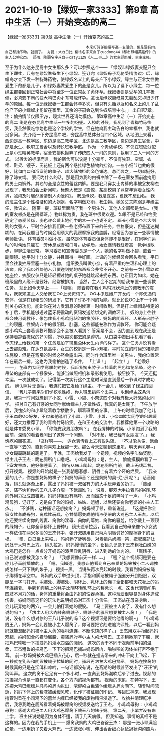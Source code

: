 # 2021-10-19【绿奴一家3333】第9章 高中生活（一）开始变态的高二



【绿奴一家3333】第9章 高中生活（一）开始变态的高二



                                         本来打算详细描写高一生活的，但是没有肉，自己都撸不动，就删了。 夯昆：大力日比 柳杰名字来自于guodong44《都市绿帽英雄传》的主人公柳宏杰。 郑雨、陈弱名字来自于caty1129《人……事……》的女主郑雨璿、男主陈强。
 至于为什么达夯昆高中女生那么多？可以参照这个—— 「绿奴和绿奴妻交配只会生下雌性，只有在绿奴準备生下小绿奴、签订完《绿奴母子乱伦受精协议》后，绿帽岛才会下发一种特殊药物，使绿奴名义上的母亲产下小绿奴。绿主与正常女性做爱生下的都是儿子，和绿奴妻做爱生下的全是女儿。所以为了诞下小绿主，每一位绿主都要回到正常社会中将至少一位正常女子肏怀孕。绿奴妻则是受孕的几率极低，必须要不断的被大鸡巴肏才有可能怀孕。这也是绿奴妻经常无套乱交却很少怀孕的原因。每一位元绿奴妻一生都会怀孕多次，但只有头胎以及和名义上的儿子乱伦产下的小绿奴才能留在家里，其余的子嗣会送到性奴培育中心。」 出自第7章。
 注：偷拍情节仅限于yy，现实世界还请勿模仿。
        第9章高中生活（一）开始变态的高二
    我是在夯昆高中生活一年多的纪鑒。入校的时候，我见到了青梅竹马怡雯，我虽然很吃惊她也是这个学校的学生，但在她向我主动告白的幸福中，我也就没多问。 先介绍一下夯昆高中吧，夯昆高中总体分为四个区域。从地图上来看，西边是高一教学区、东边是高二教学区，北边是高三教学区，南边是男生宿舍，中部是女生、教职工宿舍以及特长班教学区。 作为一个贵族学校，不仅在班级分配上是小班精英教学，宿舍安排也抛弃了传统四人一间的原则，採用了二人一间的方式。    以宿舍的标準而言，我的宿舍可以说是十分豪华，不仅有独卫、空调、衣柜、鞋架、镜子，天花板上还有两个悬挂绿色植物的挂钩。一些小细节也做的很好，比如门口和浴室前的垫子、超大储物柜的金色镶边。总而言之，一切都挺好，除了晾衣绳。    要问为什么的话，那是因为我的内裤中除了一条在室友面前遮掩用的男士内裤外，其它的全是女性的蕾丝内裤。要是我只穿女士内裤的事被室友柳杰发现了，我恐怕会上新闻吧。标题大概是《震惊，某高校男子竟常年穿着女性内裤，被问及时居然邀请别人肏他妈》。    我是绿奴，我是变态，但我不想出名。
    我的班主任是个性格温和的大姐姐，名字叫做郑雨，教生物。她的丈夫陈弱是年级主任，教语文。    随带一提，班级里面除了我一个男生外，其他人全部都是女生。（我的室友柳杰是在隔壁班。）物以稀为贵，我在班中很受欢迎。如果不是已经和怡雯确定了恋爱关係，我也许会爱上她们中的某一个也说不定。    班长小雪是个大大咧咧的女强人，平时会安排我们做一些老师布置下来的任务，性格豪爽，但是迷迷糊糊的，在问我题目的时候会用硕大的乳房摩擦我的胳膊，经常因为忘记一些事情被老师批评。    体育委员叫做小翠，虽然是体育委员但身体却不是很好，在同学们运动的时候她只能在一旁休息或者喊口号。放学后，她会邀请我绕着高一教学楼散步，聊聊生活日常。    学习委员和宣传委员是一个人，她的名字叫做小碧，戴着一副眼镜。她平时十分文静，并且画得一手好画。上课的时候经常会回头看我，平日里会往我抽屉里塞一些小礼物。    组织委员叫做小奈，有着严重的生理和心理上的洁癖。除了我以外其他人只要碰到她的东西都会非常不开心。之前有一次小雪路过她座位，衣服仅仅只是轻轻擦过她的桌子她就跳起来扔东西。也正因为如此，她在班级里的人缘不是很好，经常被排挤。
    当然，主人会不定期的给我布置一些调教任务。    就比如今天早上——    「嗡嗡」    随着套在我小鸡鸡冠状沟上的调教环的震动，我就知道主人又给我在OO上发资讯了。    OO本来是娥厂开发的一个即使通讯软体，但是在绿帽岛的研发下，它有了许多不同的功能。就比如说OO上有一个特别关心的功能，能让你在对方发消息的时候第一时间收到。但是打上绿帽岛特定的补丁后，手机能够通过蓝牙将震动的资讯发送给绑定的调教环上。    奴的身上往往都会使用调教环，像包住我小鸡鸡冠状沟的橡胶环、妈妈的阴蒂环、人形母犬脖子上的项圈，性奴肉穴中的假阳具、肛塞，这些都能被称作为调教环。    你可能会疑惑小鸡鸡上套着调教环撒尿会不会被人看到？    答案是不会，因为直到现在我还是保持着蹲着撒尿的好习惯，所以每次都去的是蹲坑。
    从口袋中掏出手机看了看，今天绿主给我的第一个任务是拍下班里全体女生内裤的样子。    这个任务并没有看上去那般难。在达夯昆高中，女生的校裤是一件小短裙。平时站立的时候短裙能遮住屁股，但是在弯腰的时候必然会露出来。同时作为班里唯一的男生，我的位置常年在最后一排。这也为我偷拍创造了条件。    「上课！」    「起立！」    「老师好——」    在班内女同学弯腰的时候，我赶紧掏出脖子上挂着的黑色梅花吊坠。这个吊坠的底部有一个摄像头，能够当做照相机和录影机使用。    按钮按下。    今天还挺幸运，一次就成功了。记得第一次实行这个主意时可是直到最后一节课时才成功的。 确认照片无误后，我连忙把它发给了绿主。    不一会儿，我收到了绿主的回信。    「我儿子要来你们学校收性奴，你从班里挑四个出来。」    收到绿主这条消息，我第一时间就想到了小翠、小雪、小碧、小奈这四个对我有极大好感的女同学。 把对自己有好感的女同学献给绿主儿子做性奴，我真的是太贱了。
    下午放学后，我愧疚的和小翠绕着教学楼散步，聊着班里的杂事。    上午的时候我加了他儿子王杰的OO好友，不仅和他说明了小翠、小雪、小碧、小奈四位女同学的兴趣爱好，还大力推荐了我的青梅竹马怡雯。在和王杰的交流中，我推荐他第一个攻略的就是体育委员小翠。    「你能做我男朋友吗？」    在我愣神的时候，小翠跑到了我的面前，深情的看着我问出了这样一个问题。    「对不起，我已经有女朋友了。」    我愧疚的回答道。    「这样啊——」    少女表情看上去有些失望。    「不过没关係，我会一直等下去的，直到你喜欢上我那一天。那么今天就聊到这里吧，明天再见喔~」    少女蹦蹦跳跳的跑走了。
    半晚，王杰给我发了一个视频，视频的名字叫做奖励。    绿主儿子王杰：跪在厕所门口撸吧。    小鸡鸡母狗：是，主人。
    偷偷摸摸的看了一下室友柳杰，他好像睡着了。    悄悄从床上爬起，跪在厕所门前，戴上无线耳机，打开视频。    视频的开始就是一张我朝思暮想、阴唇上有着六个环的烂屄。    「我亲爱的儿子，你是想妈妈的样子？妈妈的声音？还是妈妈的臭-烂-屄呢？」    话音刚落，镜头就逐渐上移，露出了妈妈被一双强有力的大手玩弄着的奶子。    「贱婊子，还不快和你的王八儿子介绍一下我是谁？」    说着，那双大手拉着妈妈的乳环向外用力扯成圆锥状。妈妈非但没有痛呼，反而媚态十足的呻吟了一声。    「小鸡鸡母狗，记好了，这是肏了你的妈妈、姑姑、姐姐，以后还要肏你老婆的小主人王杰。」    「不够贱，这种骚话还想挨肏？」    妈妈顿了顿，重新说道。    「这是把你全家女性肏成母狗，肏成性玩具，心甘情愿变成他精液便器的大鸡巴主人王杰。以后他还要继续肏你的贱妻、肏你的淫母、肏你的蕩姑、肏你的骚姐，给你戴上一顶顶的绿帽子，让你全家都怀上野种!」    镜头逐渐拉远，我看到自己的母亲像个小女孩一样依偎在两米多高的王杰怀中，张开双腿用自己两片阴唇讨好的摩擦身下的巨根。    「嗯，自己坐上来吧。」    妈妈舔了舔嘴唇，对着镜头妩媚一笑，挺起腰部让屄处于大鸡巴上方。    镜头拉近，妈妈慢慢的坐下，让镜头记录下王杰粗壮白嫩的大鸡巴是怎样一点点分开妈妈的漆黑淫乱阴唇、进入到她的体内的。    「贱婊子，自己说说想被我怎么肏？」    「我想要像前天一样……」    「喔？这个视频可是要在你儿子面前播放的。」    「嗯，我知道，我想让他看到自己亲爱的妈咪被小主人调教成怎样一只下贱的婊子。」    视频一黑。    当镜头再次亮起的时候，我看到妈妈被绳子绑缚在半空中。    妈妈的双手举过头顶，手指和脚趾被绳子强迫分开到极限，双腿呈一字马打开。手腕处、脚腕处、阴环上、乳环上的绳子全部都和天花板上的吊环连接着。    手腕和脚腕上的绳子比阴环和乳环上的稍微长一点，这也代表着如果四肢不用力的话，身体的重量将会由妈妈的性器承担。这种玩法很容易对身体造成伤害，妈妈同意这样的玩法也说明妈妈对王杰十分信任。    王杰站在母亲身后，一会儿玩弄她的两穴，一会儿怕打着她的屁股。    「马上要被主人肏了，没有什么想说的吗？」    「求主人用大肉棒肏贱婊子，贱婊子的骚屄想要被主人肏！」    「我是说，没有什么想对你的王八儿子说的吗？这个视频可是要给他看的啊~」    「小鸡鸡贱王八，妈妈一会儿要被小主人爆肏了，你可要把它刻进脑海深处，以后一看到妈妈就能想起妈妈被小主人肏的淫叫连连、不断求饶的样子。」    王杰用双手抬起妈妈双腿，妈妈配合的扭动屁股，把骚屄对準小主人的大鸡巴。王杰稍微顶了下腰，就把鸡巴噗嗤一下插进妈妈淫水四溢的骚屄。    这次的肏干不同于视频前半段的温柔，王杰粗鲁的把鸡巴一下下的把鸡巴捅进妈妈屄内，啪啪啪的肉体拍打声不绝于耳。    前一秒妈妈被大鸡巴插入花心，后一秒就在撞击带来的冲击下向上飞起，下一秒就在乳头和阴蒂被绳子拉扯的同时，骚屄再次被大鸡巴捅穿。    妈妈在挨肏的时候真的只是在淫叫和呻吟，一句话都没有说，在高潮的时候甚至发出了“汪汪”的狗叫声。    这次的肏干足足有一个多小时，一直肏到妈妈潮吹后晕了过去。视频的拍摄视角也是一直都在变化，各个方向的视角都有。    视频的末尾，在特写下，王杰把大鸡巴缓缓从妈妈的屄内拔出，浓郁的白色液体缓缓从屄内滴下。随着时间流逝，妈妈下体上的精液被缓缓风乾，化作了被征服的印记。    等回过神来，我发现撸管时垫在小鸡鸡下的蕾丝内裤已经被我的废物精液浸透了。
    收拾并清理乾净后，我将我跪在厕所看着妈妈被爆肏的视频发送给了王杰。    小鸡鸡母狗：    小鸡鸡母狗：感谢大鸡巴主人用大鸡巴爆肏下贱王八的婊子妈。
    第二天，小翠并没有来上学。    班主任说她是因为身体不适，请了几天病假。    但我知道，事情的真相不是这样的。因为在我的手机上——    爆肏我妈的大鸡巴爸爸王杰：    那是一张小翠满脸红晕，一边用奶子夹着大鸡巴，一边微张小嘴、伸出香舌细心舔舐冠状沟的照片。
            

